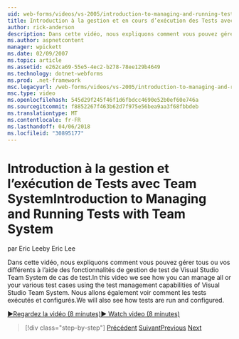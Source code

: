 ```yaml
---
uid: web-forms/videos/vs-2005/introduction-to-managing-and-running-tests-with-team-system
title: Introduction à la gestion et en cours d’exécution des Tests avec Team System | Documents Microsoft
author: rick-anderson
description: Dans cette vidéo, nous expliquons comment vous pouvez gérer tous ou vos différents à l’aide des fonctionnalités de gestion de test de Visual Studio Team System de cas de test. Nous allons également voir...
ms.author: aspnetcontent
manager: wpickett
ms.date: 02/09/2007
ms.topic: article
ms.assetid: e262ca69-55e5-4ec2-b278-78ee129b4649
ms.technology: dotnet-webforms
ms.prod: .net-framework
msc.legacyurl: /web-forms/videos/vs-2005/introduction-to-managing-and-running-tests-with-team-system
msc.type: video
ms.openlocfilehash: 545d29f245f46f1d6fbdcc4690e52b0ef60e746a
ms.sourcegitcommit: f8852267f463b62d7f975e56bea9aa3f68fbbdeb
ms.translationtype: MT
ms.contentlocale: fr-FR
ms.lasthandoff: 04/06/2018
ms.locfileid: "30895177"
---
```

<a name="introduction-to-managing-and-running-tests-with-team-system"></a><span data-ttu-id="6cd3c-104">Introduction à la gestion et l’exécution de Tests avec Team System</span><span class="sxs-lookup"><span data-stu-id="6cd3c-104">Introduction to Managing and Running Tests with Team System</span></span>
====================
<span data-ttu-id="6cd3c-105">par Eric Lee</span><span class="sxs-lookup"><span data-stu-id="6cd3c-105">by Eric Lee</span></span>

<span data-ttu-id="6cd3c-106">Dans cette vidéo, nous expliquons comment vous pouvez gérer tous ou vos différents à l’aide des fonctionnalités de gestion de test de Visual Studio Team System de cas de test.</span><span class="sxs-lookup"><span data-stu-id="6cd3c-106">In this video we see how you can manage all or your various test cases using the test management capabilities of Visual Studio Team System.</span></span> <span data-ttu-id="6cd3c-107">Nous allons également voir comment les tests exécutés et configurés.</span><span class="sxs-lookup"><span data-stu-id="6cd3c-107">We will also see how tests are run and configured.</span></span>

[<span data-ttu-id="6cd3c-108">&#9654;Regardez la vidéo (8 minutes)</span><span class="sxs-lookup"><span data-stu-id="6cd3c-108">&#9654; Watch video (8 minutes)</span></span>](https://channel9.msdn.com/Blogs/ASP-NET-Site-Videos/introduction-to-managing-and-running-tests-with-team-system)

> [!div class="step-by-step"]
> <span data-ttu-id="6cd3c-109">[Précédent](introduction-to-manual-testing-with-team-system.md)
> [Suivant](measuring-the-business-value-of-ajax.md)</span><span class="sxs-lookup"><span data-stu-id="6cd3c-109">[Previous](introduction-to-manual-testing-with-team-system.md)
[Next](measuring-the-business-value-of-ajax.md)</span></span>
